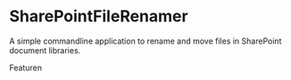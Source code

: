 # SharePointFileRenamer
A simple commandline application to rename and move files in SharePoint document libraries. 

Featuren
